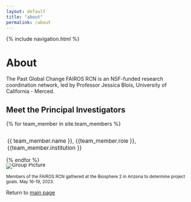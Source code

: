 ```yaml
---
layout: default
title: "about"
permalink: /about
---
```


<style>
 .container {
  display: flex;
  align-items: center;
  justify-content: center
}
img {
  max-width: 100%;
  max-height:100%;
}

.text {
  font-size: 15px;
  padding-left: 3px;
  align-items: left;
  justify-content: left;
  text-align: left;
 
}
  </style>

{% include navigation.html %}


# About
The Past Global Change FAIROS RCN is an NSF-funded research coordination network, led by Professor Jessica Blois, University of California - Merced.

## Meet the Principal Investigators
{% for team_member in site.team_members %}
<div class="container">
  <div class="image">
   <!-- # <img src={{ team_member.picture }}> remove pictures for now -->
  </div>
  <div class="text">
  <p style="text-align:left;"> {{ team_member.name }}, {{team_member.role }}, {{team_member.institution }} </p>
  </div>
</div>
{% endfor %} 

<div style="line-height:10px">
  <img src="./images/Blois_group_3.jpeg" alt="Group Picture" style="display:block" align="absbottom">
  </div>
<p><small>Members of the FAIROS RCN gathered at the Biosphere 2 in Arizona to determine project goals. May 16-19, 2023. </small></p>

Return to [main page](home.md)

